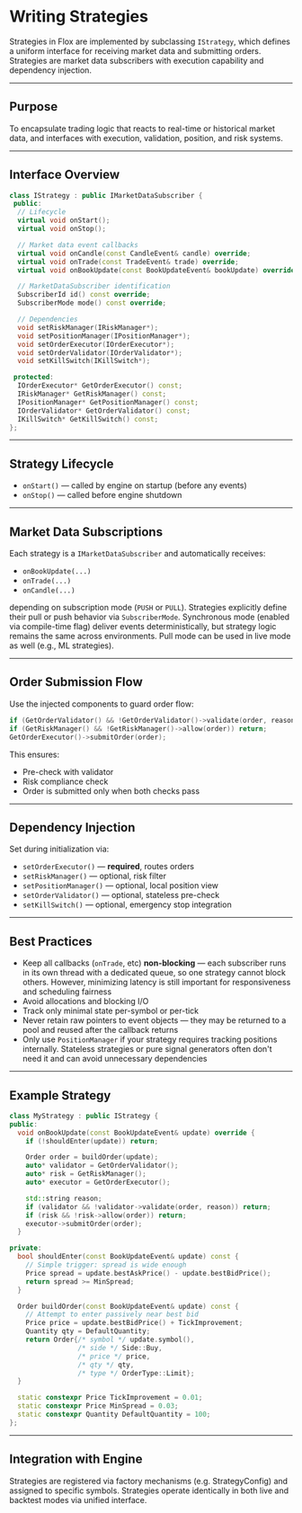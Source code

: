 # Writing Strategies

Strategies in Flox are implemented by subclassing `IStrategy`, which defines a uniform interface for receiving market data and submitting orders. Strategies are market data subscribers with execution capability and dependency injection.

---

## Purpose

To encapsulate trading logic that reacts to real-time or historical market data, and interfaces with execution, validation, position, and risk systems.

---

## Interface Overview

```cpp
class IStrategy : public IMarketDataSubscriber {
 public:
  // Lifecycle
  virtual void onStart();
  virtual void onStop();

  // Market data event callbacks
  virtual void onCandle(const CandleEvent& candle) override;
  virtual void onTrade(const TradeEvent& trade) override;
  virtual void onBookUpdate(const BookUpdateEvent& bookUpdate) override;

  // MarketDataSubscriber identification
  SubscriberId id() const override;
  SubscriberMode mode() const override;

  // Dependencies
  void setRiskManager(IRiskManager*);
  void setPositionManager(IPositionManager*);
  void setOrderExecutor(IOrderExecutor*);
  void setOrderValidator(IOrderValidator*);
  void setKillSwitch(IKillSwitch*);

 protected:
  IOrderExecutor* GetOrderExecutor() const;
  IRiskManager* GetRiskManager() const;
  IPositionManager* GetPositionManager() const;
  IOrderValidator* GetOrderValidator() const;
  IKillSwitch* GetKillSwitch() const;
};
```

---

## Strategy Lifecycle

- `onStart()` — called by engine on startup (before any events)
- `onStop()` — called before engine shutdown

---

## Market Data Subscriptions

Each strategy is a `IMarketDataSubscriber` and automatically receives:
- `onBookUpdate(...)`
- `onTrade(...)`
- `onCandle(...)`

depending on subscription mode (`PUSH` or `PULL`).
Strategies explicitly define their pull or push behavior via `SubscriberMode`. Synchronous mode (enabled via compile-time flag) deliver events deterministically, but strategy logic remains the same across environments. Pull mode can be used in live mode as well (e.g., ML strategies).

---

## Order Submission Flow

Use the injected components to guard order flow:

```cpp
if (GetOrderValidator() && !GetOrderValidator()->validate(order, reason)) return;
if (GetRiskManager() && !GetRiskManager()->allow(order)) return;
GetOrderExecutor()->submitOrder(order);
```

This ensures:
- Pre-check with validator
- Risk compliance check
- Order is submitted only when both checks pass

---

## Dependency Injection

Set during initialization via:
- `setOrderExecutor()` — **required**, routes orders
- `setRiskManager()` — optional, risk filter
- `setPositionManager()` — optional, local position view
- `setOrderValidator()` — optional, stateless pre-check
- `setKillSwitch()` — optional, emergency stop integration

---

## Best Practices

- Keep all callbacks (`onTrade`, etc) **non-blocking** — each subscriber runs in its own thread with a dedicated queue, so one strategy cannot block others. However, minimizing latency is still important for responsiveness and scheduling fairness
- Avoid allocations and blocking I/O
- Track only minimal state per-symbol or per-tick
- Never retain raw pointers to event objects — they may be returned to a pool and reused after the callback returns
- Only use `PositionManager` if your strategy requires tracking positions internally. Stateless strategies or pure signal generators often don't need it and can avoid unnecessary dependencies

---

## Example Strategy

```cpp
class MyStrategy : public IStrategy {
public:
  void onBookUpdate(const BookUpdateEvent& update) override {
    if (!shouldEnter(update)) return;

    Order order = buildOrder(update);
    auto* validator = GetOrderValidator();
    auto* risk = GetRiskManager();
    auto* executor = GetOrderExecutor();

    std::string reason;
    if (validator && !validator->validate(order, reason)) return;
    if (risk && !risk->allow(order)) return;
    executor->submitOrder(order);
  }

private:
  bool shouldEnter(const BookUpdateEvent& update) const {
    // Simple trigger: spread is wide enough
    Price spread = update.bestAskPrice() - update.bestBidPrice();
    return spread >= MinSpread;
  }

  Order buildOrder(const BookUpdateEvent& update) const {
    // Attempt to enter passively near best bid
    Price price = update.bestBidPrice() + TickImprovement;
    Quantity qty = DefaultQuantity;
    return Order{/* symbol */ update.symbol(),
                 /* side */ Side::Buy,
                 /* price */ price,
                 /* qty */ qty,
                 /* type */ OrderType::Limit};
  }

  static constexpr Price TickImprovement = 0.01;
  static constexpr Price MinSpread = 0.03;
  static constexpr Quantity DefaultQuantity = 100;
};
```

---

## Integration with Engine

Strategies are registered via factory mechanisms (e.g. StrategyConfig) and assigned to specific symbols. Strategies operate identically in both live and backtest modes via unified interface.